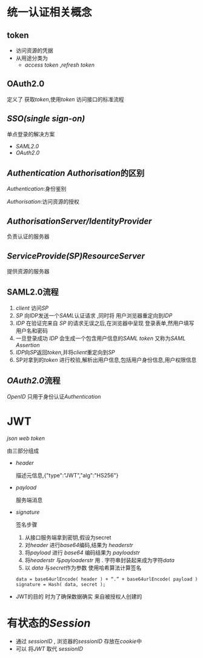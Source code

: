 # 统一认证相关概念

## token

* 访问资源的凭据
* 从用途分类为
  * *access token* ,*refresh token*

## OAuth2.0

定义了 获取*token*,使用*token* 访问接口的标准流程

## *SSO(single sign-on)*

单点登录的解决方案

* *SAML2.0*
* *OAuth2.0*

## *Authentication*  *Authorisation*的区别

*Authentication*:身份鉴别

*Authorisation*:访问资源的授权

## *AuthorisationServer/IdentityProvider*  

负责认证的服务器

## *ServiceProvide(SP)ResourceServer*

提供资源的服务器

## SAML2.0流程

1. *client* 访问*SP*  
2. *SP* 向IDP发送一个*SAML*认证请求 ,同时将 用户浏览器重定向到*IDP*
3. *IDP* 在验证完来自 *SP* 的请求无误之后,在浏览器中呈现 登录表单,然用户填写用户名和密码
4. 一旦登录成功 *IDP* 会生成一个包含用户信息的*SAML token* 又称为*SAML Assertion* 
5. *IDP*向*SP*返回*token*,并将*client*重定向到*SP*
6. SP对拿到的*token* 进行校验,解析出用户信息,包括用户身份信息,用户权限信息



## *OAuth2.0*流程

*OpenID* 只用于身份认证*Authentication*



# JWT

*json web token*

由三部分组成

* *header*

  描述元信息,{"type":"JWT","alg":"HS256"}

* *payload*

  服务端消息

* *signature*

  签名步骤

  1. 从接口服务端拿到密钥,假设为secret
  2. 对*header* 进行*base64*编码,结果为 *headerstr*
  3. 将*payload* 进行 *base64* 编码结果为 *payloadstr*
  4. 将*headerstr* 与*payloaderstr* 用  . 字符串封装起来成为字符*data*
  5. 以 *data* 与*secret*作为参数 使用哈希算法计算签名

  ```
  data = base64urlEncode( header ) + “.” + base64urlEncode( payload )
  signature = Hash( data, secret );
  ```

* JWT的目的 时为了确保数据确实 来自被授权人创建的

# 有状态的*Session*

* 通过 *sessionID* , 浏览器的*sessionID* 存放在*cookie*中
* 可以 将*JWT* 取代 *sessionID* 











